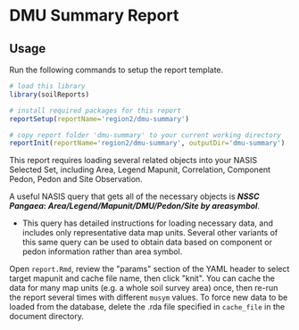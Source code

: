 # DMU Summary Report

## Usage

Run the following commands to setup the report template.

```r
# load this library
library(soilReports)

# install required packages for this report
reportSetup(reportName='region2/dmu-summary')

# copy report folder 'dmu-summary' to your current working directory
reportInit(reportName='region2/dmu-summary', outputDir='dmu-summary')
```

This report requires loading several related objects into your NASIS Selected Set, including Area, Legend Mapunit, Correlation, Component Pedon, Pedon and Site Observation. 

A useful NASIS query that gets all of the necessary objects is **_NSSC Pangaea_: _Area/Legend/Mapunit/DMU/Pedon/Site by areasymbol_**.

 - This query has detailed instructions for loading necessary data, and includes only representative data map units. Several other variants of this same query can be used to obtain data based on component or pedon information rather than area symbol.

Open `report.Rmd`, review the "params" section of the YAML header to select target mapunit and cache file name, then click "knit". You can cache the data for many map units (e.g. a whole soil survey area) once, then re-run the report several times with different `musym` values. To force new data to be loaded from the database, delete the .rda file specified in `cache_file` in the document directory.
